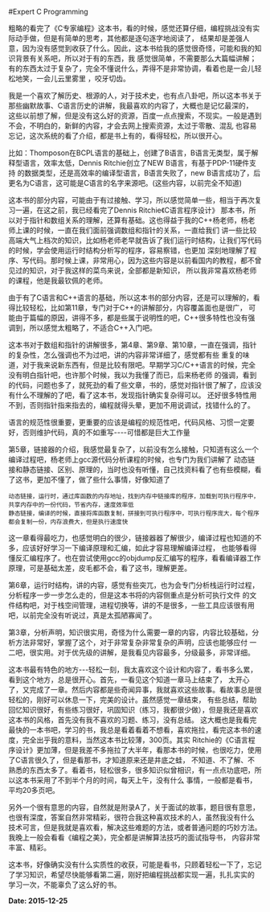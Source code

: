 #Expert C Programming

粗略的看完了《C专家编程》这本书，看的时候，感觉还算仔细，编程挑战没有实际动手做，但是有简单的思考，其他都是逐句逐字地阅读了，
结果却是差强人意，因为没有感觉到收获了什么。因此，这本书给我的感觉很奇怪，可能和我的知识背景有关系吧，所以对于有的东西，我
感觉很简单，不需要那么大篇幅讲解；有的东西太过于复杂了，完全不懂说什么，弄得不是非常协调，看着也是一会儿轻松地笑，一会儿云里雾里
，咬牙切齿。

我是一个喜欢了解历史、根源的人，对于技术史，也有点八卦吧，所以这本书关于那些幽默故事、C语言历史的讲解，我最喜欢的内容了，大概也是记忆最深的，
这些以前想了解，但是没有这么好的资源，百度一点点搜索，不现实。一般是遇到不会，不明白的，新鲜的内容，才会去网上搜索资源，太过于零散、混乱
也容易忘记，这次系统的看了介绍，都是书上有的，看得轻松，所以很开心。

比如：Thomposon在BCPL语言的基础上，创建了B语言，B语言无类型，属于解释型语言，效率太低，Dennis Ritchie创立了NEW B语言，有基于PDP-11硬件支持
的数据类型，还是高效率的编译型语言，B语言失败了，new B语言成功了，后更名为C语言，这可能是C语言的名字来源吧。(这些内容，以前完全不知道)

这本书的部分内容，可能由于有过接触、学习，所以感觉简单一些，相当于再次复习一遍，在这之前，我已经看完了Dennis Ritchie《C语言程序设计》
那本书，所以对于指针和数组关系的理解，还算有基础。这也得益于我的C++杨老师，杨老师上课的时候，一直在我们面前强调数组和指针的关系，一直给我们
讲一些比较高端大气上档次的知识，比如杨老师老早就告诉了我们运行时结构，让我们写代码的时候，学会使用运行时结构分析写的程序，容易察错，也更加
深刻地理解了程序、写代码。那时候上课，非常用心，因为这些内容是以前看国内的教程，都不曾见过的知识，对于我这样的菜鸟来说，全部都是新知识，
所以我非常喜欢杨老师的课程，他是我最钦佩的老师。

由于有了C语言和C++语言的基础，所以这本书的部分内容，还是可以理解的，看得比较轻松，比如第11章，专门对于C++的讲解部分，内容覆盖面也是很广，
可能由于篇幅的原因，讲得不多，都是些属于说明性的吧，C++很多特性也没有强调到，所以感觉太粗略了，不适合C++入门吧。

这本书对于数组和指针的讲解很多，第4章、第9章、第10章，一直在强调，指针的复杂性，怎么强调也不为过吧，讲的内容非常详细了，感觉都有些
重复的味道，对于我来说新东西有，但是比较有限吧。早期学习C/C++语言的时候，完全没有明白指针吧，也许那个时候，我以为我懂了而已，后来杨老师
的强调，看到的代码，问题也多了，就死劲的看了些文章，书的，感觉对指针很了解了，应该没有什么不理解的了吧，看了这本书，发现指针确实复杂得可以。
还好很多特性用不到，否则指针指来指去的，编程就得头晕，更加不用说调试，找错什么的了。

语言的规范性很重要，更重要的应该是编程的规范性吧，代码风格、习惯一定要好，否则维护代码，真的不如重写----可惜都是巨大工作量

第5章，链接器的介绍，我感觉最复杂了，以前没有怎么接触，只知道有这么一个编译过程吧，杨老师上gcc源代码分析课程的时候，也专门为我们讲解了
动态链接和静态链接、区别、原理的，当时也没有听懂，自己找资料看了也有些模糊，看了这书，更加不懂了，做了些什么事情，好像知道了
	
	动态链接，运行时，通过库函数的内存地址，找到内存中链接库的程序，加载到可执行程序中，共享内存中的一份代码，节省内存，速度效率低
	静态链接，编译的时候，直接将库函数复制，拼接到可执行程序中，可执行程序庞大，每个程序都会复制一份，内存浪费大，但是执行速度快
	
这一章看得最吃力，也感觉明白的很少，链接器器了解很少，编译过程也知道的不多，应该好好学习一下编译原理和汇编，如此才容易理解编译过程，
也能够看得懂反汇编程序了。也在尝试使用gcc的objdump反汇编写的程序，看看编译器工作原理，可是基础太差，皮毛都不会，看了这书，理解更差。

第6章，运行时结构，讲的内容，感觉有些突兀，也为会专门分析栈运行时过程，分析程序一步一步怎么走的，但是这本书将的内容侧重点是分析可执行文件
的文件结构吧，对于栈空间管理，进程切换等，讲的不是很多，一些工具应该很有用吧，以前完全没有听说过，真是太孤陋寡闻了。

第3章，分析声明，知识很实用，奇怪为什么需要一章的内容，内容比较基础，分析方法非常好，掌握了这个，对于非常复杂非常复杂的声明，应该也能够应付
一二吧，很实用。对于优先级的讲解，是我看见内容最多，分级最多，非常详细。

这本书最有特色的地方---轻松一刻，我太喜欢这个设计和内容了，看书多么累，看到这个地方，总是很开心。首先，一看见这个知道一章马上结束了，
太开心了，又完成了一章。然后内容都是些奇闻异事，我就喜欢这些故事。看故事总是很轻松的，刚好可以休息一下，完美的设计。虽然感觉一章结束，
有些总结，帮助回忆知识很好，有些练习很好，巩固知识（练习，我都很少做），但是我还是喜欢这本书的风格，首先没有我不喜欢的习题、练习，没有总结。
这大概也是我看完最快的一本书吧，学习的书，我总是看着看着不想看，喜欢拖拉，看完这本书的速度，完全出乎我的意料，当然这本书比较薄，300页。其实
Ritchie的《C语言程序设计》更加薄，但是我差不多拖拉了大半年，看那本书的时候，也很吃力，使用了C语言很久了，但是看那书，才知道原来还是井底之蛙，
不知道、不了解、不熟悉的东西太多了。看着书，轻松很多，很多知识似曾相识，有一点点功底吧，所以这本书采用了不到半个月的时间，每天上午，没有什么
事情，一般都是看书，平均20多页吧。

另外一个很有意思的内容，自然就是附录A了，关于面试的故事，题目很有意思，也很有深度，答案自然非常精彩，很符合我这种喜欢技术的人，虽然我没有什么
技术可言，但是我就是喜欢看，解决这些难题的方法，或者普通问题的巧妙方法。我晚上一般会看看《编程之美》，完全都是讲解算法技巧的面试指导书，
内容非常丰富、精彩。

这本书，好像确实没有什么实质性的收获，可能是看书，只顾着轻松一下了，忘记了学习知识，希望尽快能够看第二遍，刚好把编程挑战都实现一遍，扎扎实实的
学习一次，不能辜负了这么好的书。

**Date: 2015-12-25**


